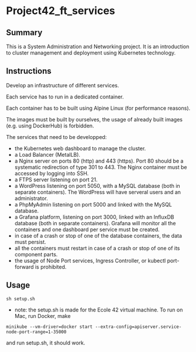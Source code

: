 # Project42_ft_services
## Summary
This is a System Administration and Networking project.
It is an introduction to cluster management and deployment using Kubernetes technology.
## Instructions
Develop an infrastructure of different services.

Each service has to run in a dedicated container.

Each container has to be built using Alpine Linux (for performance reasons).

The images must be built by ourselves, the usage of already built images (e.g. using DockerHub) is forbidden.

The services that need to be developped:
- the Kubernetes web dashboard to manage the cluster.
- a Load Balancer (MetalLB).
- a Nginx server on ports 80 (http) and 443 (https). Port 80 should be a systematic redirection of type 301 to 443. The Nginx container must be accessed by logging into SSH.
- a FTPS server listening on port 21.
- a WordPress listening on port 5050, with a MySQL database (both in separate containers). The WordPress will have serveral users and an administrator.
- a PhpMyAdmin listening on port 5000 and linked with the MySQL database.
- a Grafana platform, listening on port 3000, linked with an InfluxDB database (both in separate containers). Grafana will monitor all the containers and one dashboard per service must be created.
- in case of a crash or stop of one of the database containers, the data must persist.
- all the containers must restart in case of a crash or stop of one of its component parts.
- the usage of Node Port services, Ingress Controller, or kubectl port-forward is prohibited.
## Usage
```
sh setup.sh
```
* note: the setup.sh is made for the Ecole 42 virtual machine. To run on Mac, run Docker, make
```
minikube --vm-driver=docker start --extra-config=apiserver.service-node-port-range=1-35000
```
and run setup.sh, it should work.
